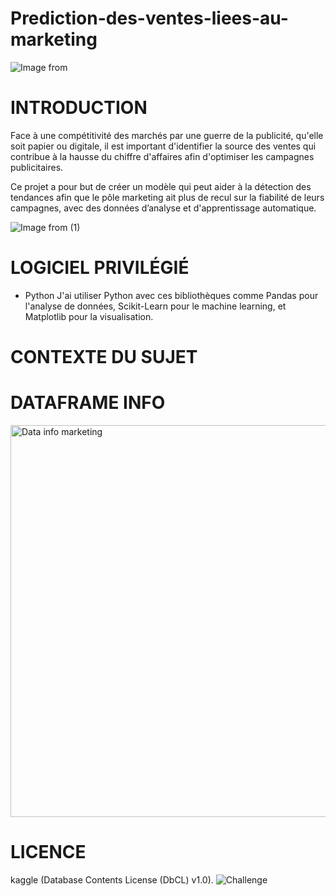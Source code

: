 # Prediction-des-ventes-liees-au-marketing
![Image from](https://github.com/MarvinLaurac/-EN-COURS-Prediction-des-ventes-liees-au-marketing/assets/152433361/9e7cc217-7c28-4151-a93a-b0c13f8b7777)

# INTRODUCTION
Face à une compétitivité des marchés par une guerre de la publicité, qu'elle soit papier ou digitale, il est important d'identifier la source des ventes qui contribue à la hausse du chiffre d'affaires afin d'optimiser les campagnes publicitaires.

Ce projet a pour but de créer un modèle qui peut aider à la détection des tendances afin que le pôle marketing ait plus de recul sur la fiabilité de leurs campagnes, avec des données d’analyse et d'apprentissage automatique.

![Image from (1)](https://github.com/MarvinLaurac/-EN-COURS-Prediction-des-ventes-liees-au-marketing/assets/152433361/f31adc3f-cf06-4fa6-9f55-d23d32b9e528)

# LOGICIEL PRIVILÉGIÉ
- Python
 J'ai utiliser Python avec ces bibliothèques comme Pandas pour l'analyse de données, Scikit-Learn pour le machine learning, et Matplotlib pour la visualisation.

# CONTEXTE DU SUJET

# DATAFRAME INFO
<img width="627" alt="Data info marketing " src="https://github.com/MarvinLaurac/-EN-COURS-Prediction-des-ventes-liees-au-marketing/assets/152433361/c5954381-4295-4bf8-8478-ea39df3beea5">

# LICENCE
 kaggle (Database Contents License (DbCL) v1.0).
![Challenge](https://github.com/MarvinLaurac/-EN-COURS-Prediction-des-ventes-liees-au-marketing/assets/152433361/2bc049c8-554f-42ec-bc35-29d8e2b9be00)
